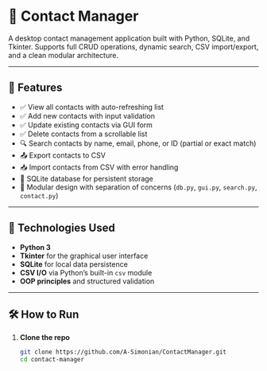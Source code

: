 # 📇 Contact Manager

A desktop contact management application built with Python, SQLite, and Tkinter. Supports full CRUD operations, dynamic search, CSV import/export, and a clean modular architecture.

---

## 🚀 Features

- ✅ View all contacts with auto-refreshing list
- ✅ Add new contacts with input validation
- ✅ Update existing contacts via GUI form
- ✅ Delete contacts from a scrollable list
- 🔍 Search contacts by name, email, phone, or ID (partial or exact match)
- 📤 Export contacts to CSV
- 📥 Import contacts from CSV with error handling
- 📁 SQLite database for persistent storage
- 🧩 Modular design with separation of concerns (`db.py`, `gui.py`, `search.py`, `contact.py`)

---

## 🧠 Technologies Used

- **Python 3**
- **Tkinter** for the graphical user interface
- **SQLite** for local data persistence
- **CSV I/O** via Python’s built-in `csv` module
- **OOP principles** and structured validation

---

## 🛠️ How to Run

1. **Clone the repo**
   ```bash
   git clone https://github.com/A-Simonian/ContactManager.git
   cd contact-manager
